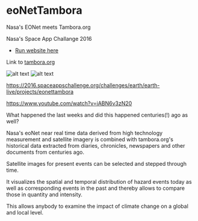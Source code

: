 # eoNetTambora
Nasa's EONet meets Tambora.org

Nasa's Space App Challange 2016

* [Run website here](http://rawgit.com/KMicha/eoNetTambora/master/index.html)

Link to [tambora.org](https://www.tambora.org)

![alt text](https://github.com/KMicha/eoNetTambora/raw/master/images/nasa.ico "Tambora Logo")
![alt text](https://github.com/KMicha/eoNetTambora/raw/master/images/tambora.ico "Tambora Logo")

https://2016.spaceappschallenge.org/challenges/earth/earth-live/projects/eonettambora

https://www.youtube.com/watch?v=iABN6v3zN20

What happened the last weeks and did this happened centuries(!) ago as well?

Nasa's eoNet near real time data derived from high technology measurement and satellite imagery is combined with tambora.org's historical data extracted from diaries, chronicles, newspapers and other documents from centuries ago.

Satellite images for present events can be selected and stepped through time. 

It visualizes the spatial and temporal distribution of hazard events today as well as corresponding events in the past and thereby allows to compare those in quantity and intensity.

This allows anybody to examine the impact of climate change on a global and local level.


